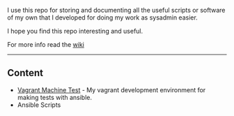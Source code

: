 I use this repo for storing and documenting all the useful scripts or software of my own that I developed for doing my work as sysadmin easier.

I hope you find this repo interesting and useful.

For more info read the [wiki](https://github.com/a-castellano/Sysadmin-Scripts/wiki)

***

## Content
* [Vagrant Machine Test](https://github.com/a-castellano/Sysadmin-Scripts/wiki/Vagrant-Machine-Test) - My vagrant development environment for making tests with ansible.
* Ansible Scripts
